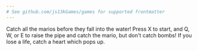 ```yaml
---
# See github.com/js13kGames/games for supported frontmatter
---
```

Catch all the marios before they fall into the water! Press X to start, and Q, W, or E to raise the pipe and catch the mario, but don't catch bombs! If you lose a life, catch a heart which pops up.